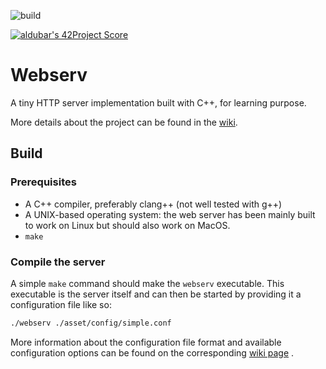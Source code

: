![build](https://github.com/busshi/webserv/actions/workflows/compil.yml/badge.svg)

[![aldubar's 42Project Score](https://badge42.herokuapp.com/api/project/aldubar/webserv)](https://github.com/JaeSeoKim/badge42)

# Webserv

A tiny HTTP server implementation built with C++, for learning purpose.

More details about the project can be found in the [wiki](https://github.com/busshi/webserv/wiki).

## Build

### Prerequisites

- A C++ compiler, preferably clang++ (not well tested with g++)
- A UNIX-based operating system: the web server has been mainly built to work on Linux but should also work on MacOS.
- `make`

### Compile the server

A simple `make` command should make the `webserv` executable. This executable is the server itself and can then
be started by providing it a configuration file like so:

```sh
./webserv ./asset/config/simple.conf
```
More information about the configuration file format and available configuration options can be found on the corresponding
[wiki page](https://github.com/busshi/webserv/wiki/Configuration-File) .
